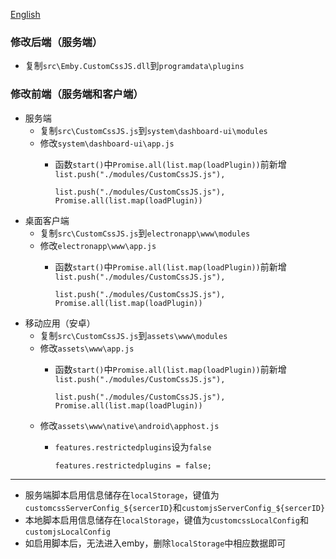 [English](README_EN.md)
### 修改后端（服务端）
- 复制`src\Emby.CustomCssJS.dll`到`programdata\plugins`

### 修改前端（服务端和客户端）
- 服务端
  - 复制`src\CustomCssJS.js`到`system\dashboard-ui\modules`
  - 修改`system\dashboard-ui\app.js`
    - 函数`start()`中`Promise.all(list.map(loadPlugin))`前新增`list.push("./modules/CustomCssJS.js"),`  

      ```
      list.push("./modules/CustomCssJS.js"),
      Promise.all(list.map(loadPlugin))
      ```
- 桌面客户端
  - 复制`src\CustomCssJS.js`到`electronapp\www\modules`
  - 修改`electronapp\www\app.js`
    - 函数`start()`中`Promise.all(list.map(loadPlugin))`前新增`list.push("./modules/CustomCssJS.js"),`  

      ```
      list.push("./modules/CustomCssJS.js"),
      Promise.all(list.map(loadPlugin))
      ```
- 移动应用（安卓）
  - 复制`src\CustomCssJS.js`到`assets\www\modules`
  - 修改`assets\www\app.js`
    - 函数`start()`中`Promise.all(list.map(loadPlugin))`前新增`list.push("./modules/CustomCssJS.js"),`  

      ```
      list.push("./modules/CustomCssJS.js"),
      Promise.all(list.map(loadPlugin))
      ```
  - 修改`assets\www\native\android\apphost.js`
    - `features.restrictedplugins`设为`false`  

      ```
      features.restrictedplugins = false;
      ```
***
- 服务端脚本启用信息储存在`localStorage`，键值为`customcssServerConfig_${sercerID}`和`customjsServerConfig_${sercerID}`
- 本地脚本启用信息储存在`localStorage`，键值为`customcssLocalConfig`和`customjsLocalConfig`
- 如启用脚本后，无法进入emby，删除`localStorage`中相应数据即可